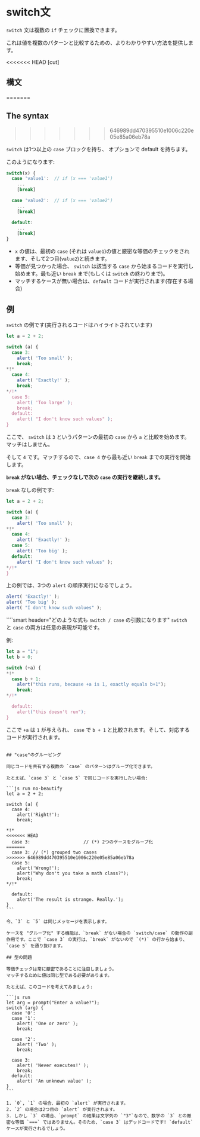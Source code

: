 # switch文

`switch` 文は複数の `if` チェックに置換できます。

これは値を複数のパターンと比較するための、よりわかりやすい方法を提供します。

<<<<<<< HEAD
[cut]

## 構文 
=======
## The syntax
>>>>>>> 646989dd470395510e1006c220e05e85a06eb78a

`switch` は1つ以上の `case` ブロックを持ち、 オプションで default を持ちます。

このようになります:

```js no-beautify
switch(x) {
  case 'value1':  // if (x === 'value1')
    ...
    [break]

  case 'value2':  // if (x === 'value2')
    ...
    [break]

  default:
    ...
    [break]
}
```

- `x` の値は、最初の `case` (それは `value1`)の値と厳密な等価のチェックをされます、そして2つ目(`value2`)と続きます。
- 等価が見つかった場合、 `switch` は該当する `case` から始まるコードを実行し始めます。最も近い `break` まで(もしくは `switch` の終わりまで)。
- マッチするケースが無い場合は、`default` コードが実行されます(存在する場合)

## 例 

`switch` の例です(実行されるコードはハイライトされています)

```js run
let a = 2 + 2;

switch (a) {
  case 3:
    alert( 'Too small' );
    break;
*!*
  case 4:
    alert( 'Exactly!' );
    break;
*/!*
  case 5:
    alert( 'Too large' );
    break;
  default:
    alert( "I don't know such values" );
}
```

ここで、 `switch` は `3` というパターンの最初の `case` から `a` と比較を始めます。マッチはしません。

そして `4` です。マッチするので、`case 4` から最も近い `break` までの実行を開始します。

**`break` がない場合、チェックなしで次の `case` の実行を継続します。**


`break` なしの例です:

```js run
let a = 2 + 2;

switch (a) {
  case 3:
    alert( 'Too small' );
*!*
  case 4:
    alert( 'Exactly!' );
  case 5:
    alert( 'Too big' );
  default:
    alert( "I don't know such values" );
*/!*
}
```

上の例では、3つの `alert` の順序実行になるでしょう。

```js
alert( 'Exactly!' );
alert( 'Too big' );
alert( "I don't know such values" );
```

````smart header="どのような式も `switch / case` の引数になります"
`switch` と `case` の両方は任意の表現が可能です。

例:

```js run
let a = "1";
let b = 0;

switch (+a) {
*!*
  case b + 1:
    alert("this runs, because +a is 1, exactly equals b+1");
    break;
*/!*

  default:
    alert("this doesn't run");
}
```
ここで `+a` は `1` が与えられ、 `case` で `b + 1` と比較されます。そして、対応するコードが実行されます。
````

## "case"のグルーピング 

同じコードを共有する複数の `case` のパターンはグループ化できます。

たとえば、`case 3` と `case 5` で同じコードを実行したい場合:

```js run no-beautify
let a = 2 + 2;

switch (a) {
  case 4:
    alert('Right!');
    break;

*!*
<<<<<<< HEAD
  case 3:                    // (*) 2つのケースをグループ化
=======
  case 3: // (*) grouped two cases
>>>>>>> 646989dd470395510e1006c220e05e85a06eb78a
  case 5:
    alert('Wrong!');
    alert("Why don't you take a math class?");
    break;
*/!*

  default:
    alert('The result is strange. Really.');
}
```

今、`3` と `5` は同じメッセージを表示します。

ケースを "グループ化" する機能は、`break` がない場合の `switch/case` の動作の副作用です。ここで `case 3` の実行は、`break` がないので `(*)` の行から始まり、`case 5` を通り抜けます。

## 型の問題 

等価チェックは常に厳密であることに注目しましょう。
マッチするために値は同じ型である必要があります。

たとえば、このコードを考えてみましょう:

```js run
let arg = prompt("Enter a value?");
switch (arg) {
  case '0':
  case '1':
    alert( 'One or zero' );
    break;

  case '2':
    alert( 'Two' );
    break;

  case 3:
    alert( 'Never executes!' );
    break;
  default:
    alert( 'An unknown value' );
}
```

1. `0`, `1` の場合、最初の `alert` が実行されます。
2. `2` の場合は2つ目の `alert` が実行されます。
3. しかし `3` の場合、`prompt` の結果は文字列の `"3"`なので、数字の `3` との厳密な等価 `===` ではありません。そのため、`case 3` はデッドコードです! `default` ケースが実行されるでしょう。
